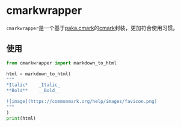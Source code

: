 # cmarkwrapper
`cmarkwrapper`是一个基于[paka.cmark](https://github.com/kapyshin/paka.cmark)的[cmark](https://github.com/commonmark/cmark)封装，更加符合使用习惯。

## 使用
```python
from cmarkwrapper import markdown_to_html

html = markdown_to_html(
"""
*Italic*    _Italic_  
**Bold**	__Bold__  

![image](https://commonmark.org/help/images/favicon.png)
"""
)
print(html)
```